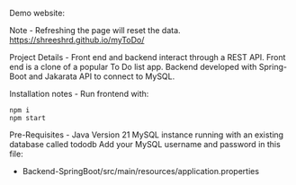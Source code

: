 Demo website:

Note - Refreshing the page will reset the data.
https://shreeshrd.github.io/myToDo/

Project Details -
Front end and backend interact through a REST API.
Front end is a clone of a popular To Do list app. 
Backend developed with Spring-Boot and Jakarata API to connect to MySQL.

Installation notes -
Run frontend with:
```
npm i
npm start
```
Pre-Requisites - 
Java Version 21
MySQL instance running with an existing database called tododb
Add your MySQL username and password in this file:
 - Backend-SpringBoot/src/main/resources/application.properties
